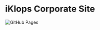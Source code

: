 # iKlops Corporate Site
![GitHub Pages](https://github.com/scriptkiddiemagazine/iKlops-Corp.github.io/actions/workflows/pages/pages-build-deployment/badge.svg)

